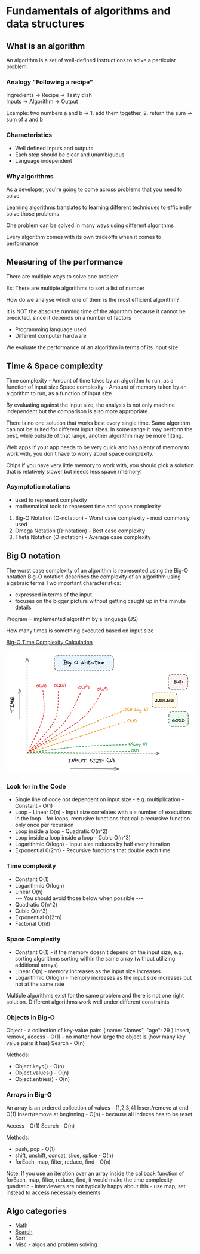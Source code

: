 # Fundamentals of algorithms and data structures

## What is an algorithm
An algorithm is a set of well-defined instructions to solve a particular problem

### Analogy "Following a recipe"
Ingredients -> Recipe       -> Tasty dish \
Inputs      -> Algorithm    -> Output

Example: 
two numbers a and b -> 1. add them together, 2. return the sum -> sum of a and b

### Characteristics
- Well defined inputs and outputs
- Each step should be clear and unambiguous
- Language independent

### Why algorithms
As a developer, you're going to come across problems that you need to solve

Learning algorithms translates to learning different techniques to efficiently solve those problems

One problem can be solved in many ways using different algorithms

Every algorithm comes with its own tradeoffs when it comes to performance

## Measuring of the performance
There are multiple ways to solve one problem

Ex: There are multiple algorithms to sort a list of number

How do we analyse which one of them is the most efficient algorithm?

It is NOT the absolute running time of the algorithm because it cannot be predicted, since it depends on a number of factors
- Programming language used
- Different computer hardware

We evaluate the performance of an algorithm in terms of its input size

## Time & Space complexity
Time complexity - Amount of time takes by an algorithm to run, as a function of input size
Space complexity - Amount of memory taken by an algorithm to run, as a function of input size

By evaluating against the input size, the analysis is not only machine independent but the comparison is also more appropriate.

There is no one solution that works best every single time. Same algorithm can not be suited for different input sizes. In some range it may perform the best, while outside of that range, another algorithm may be more fitting.

Web apps
If your app needs to be very quick and has plenty of memory to work with, you don't have to worry about space complexity.

Chips
If you have very little memory to work with, you should pick a solution that is relatively slower but needs less space (memory)

### Asymptotic notations
- used to represent complexity
- mathematical tools to represent time and space complexity
1. Big-O Notation (O-notation) - Worst case complexity - most commonly used
2. Omega Notation (Ω-notation) - Best case complexity
3. Theta Notation (Θ-notation) - Average case complexity

## Big O notation
The worst case complexity of an algorithm is represented using the Big-O notation
Big-O notation describes the complexity of an algorithm using algebraic terms
Two important characteristics:
- expressed in terms of the input
- focuses on the bigger picture without getting caught up in the minute details

Program = implemented algorithm by a language (JS)

How many times is something executed based on input size

[Big-O Time Complexity Calculation](./Big-O%20notation/sum.ts)


![Big-O Time Complexity Notation](./static/Big-O%20Notation.png)

### Look for in the Code
- Single line of code not dependent on input size - e.g. multiplication - Constant - O(1)
- Loop - Linear O(n) - Input size correlates with a a number of executions in the loop - for loops, recrusive functions that call a recursive function only once per recursion
- Loop inside a loop - Quadratic O(n^2)
- Loop inside a loop inside a loop - Cubic O(n^3)
- Logarithmic O(logn) - Input size reduces by half every iteration
- Exponential 0(2^n) - Recursive functions that double each time

### Time complexity
- Constant O(1)
- Logarithmic O(logn)
- Linear O(n) \
--- You should avoid those below when possible ---
- Quadratic O(n^2)
- Cubic O(n^3)
- Exponential O(2^n)
- Factorial O(n!)


### Space Complexity
- Constant O(1) - if the memory doesn't depend on the input size, e.g. sorting algorithms sorting within the same array (without utilizing additional arrays)
- Linear O(n) - memory increases as the input size increases
- Logarithmic O(logn) - memory increases as the input size increases but not at the same rate

Multiple algorithms exist for the same problem and there is not one right solution. Different algorithms work well under different constraints

### Objects in Big-O
Object - a collection of key-value pairs { name: "James", "age": 29 }
Insert, remove, access - O(1) - no matter how large the object is (how many key value pairs it has)
Search - O(n)

Methods:
- Object.keys() - O(n)
- Object.values() - O(n)
- Object.entries() - O(n)

### Arrays in Big-O
An array is an ordered collection of values - [1,2,3,4]
Insert/remove at end - O(1)
Insert/remove at beginning - O(n) - because all indexes has to be reset

Access - O(1)
Search - O(n)

Methods:
- push, pop - O(1)
- shift, unshift, concat, slice, splice - O(n)
- forEach, map, filter, reduce, find - O(n)

Note: If you use an iteration over an array inside the callback function of forEach, map, filter, reduce, find, it would make the time complexity quadratic - interviewers are not typically happy about this - use map, set instead to access necessary elements


## Algo categories 
- [Math](./1_Math_Algorithms/README.md)
- [Search](./2_Search_Algorithms/README.md)
- Sort
- Misc - algos and problem solving
